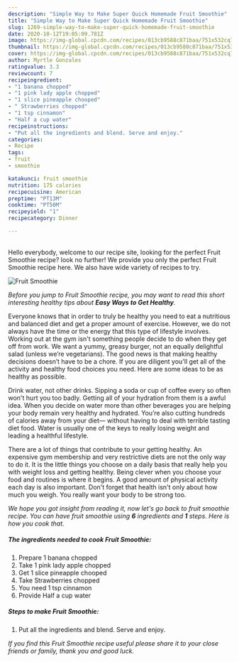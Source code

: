 ```yaml
---
description: "Simple Way to Make Super Quick Homemade Fruit Smoothie"
title: "Simple Way to Make Super Quick Homemade Fruit Smoothie"
slug: 1269-simple-way-to-make-super-quick-homemade-fruit-smoothie
date: 2020-10-12T19:05:09.781Z
image: https://img-global.cpcdn.com/recipes/013cb9588c871baa/751x532cq70/fruit-smoothie-recipe-main-photo.jpg
thumbnail: https://img-global.cpcdn.com/recipes/013cb9588c871baa/751x532cq70/fruit-smoothie-recipe-main-photo.jpg
cover: https://img-global.cpcdn.com/recipes/013cb9588c871baa/751x532cq70/fruit-smoothie-recipe-main-photo.jpg
author: Myrtle Gonzales
ratingvalue: 3.3
reviewcount: 7
recipeingredient:
- "1 banana chopped"
- "1 pink lady apple chopped"
- "1 slice pineapple chooped"
- " Strawberries chopped"
- "1 tsp cinnamon"
- "Half a cup water"
recipeinstructions:
- "Put all the ingredients and blend. Serve and enjoy."
categories:
- Recipe
tags:
- fruit
- smoothie

katakunci: fruit smoothie 
nutrition: 175 calories
recipecuisine: American
preptime: "PT13M"
cooktime: "PT50M"
recipeyield: "1"
recipecategory: Dinner

---
```

<br>
Hello everybody, welcome to our recipe site, looking for the perfect Fruit Smoothie recipe? look no further! We provide you only the perfect Fruit Smoothie recipe here. We also have wide variety of recipes to try.
<br>


![Fruit Smoothie](https://img-global.cpcdn.com/recipes/013cb9588c871baa/751x532cq70/fruit-smoothie-recipe-main-photo.jpg)

<i>Before you jump to Fruit Smoothie recipe, you may want to read this short interesting healthy tips about <strong>Easy Ways to Get Healthy</strong>.</i>

Everyone knows that in order to truly be healthy you need to eat a nutritious and balanced diet and get a proper amount of exercise. However, we do not always have the time or the energy that this type of lifestyle involves. Working out at the gym isn't something people decide to do when they get off from work. We want a yummy, greasy burger, not an equally delightful salad (unless we’re vegetarians). The good news is that making healthy decisions doesn’t have to be a chore. If you are diligent you'll get all of the activity and healthy food choices you need. Here are some ideas to be as healthy as possible.

Drink water, not other drinks. Sipping a soda or cup of coffee every so often won't hurt you too badly. Getting all of your hydration from them is a awful idea. When you decide on water more than other beverages you are helping your body remain very healthy and hydrated. You’re also cutting hundreds of calories away from your diet— without having to deal with terrible tasting diet food. Water is usually one of the keys to really losing weight and leading a healthful lifestyle.

There are a lot of things that contribute to your getting healthy. An expensive gym membership and very restrictive diets are not the only way to do it. It is the little things you choose on a daily basis that really help you with weight loss and getting healthy. Being clever when you choose your food and routines is where it begins. A good amount of physical activity each day is also important. Don't forget that health isn't only about how much you weigh. You really want your body to be strong too. 


<i>We hope you got insight from reading it, now let's go back to fruit smoothie recipe. You can have fruit smoothie using <strong>6</strong> ingredients and <strong>1</strong> steps. Here is how you cook that.
</i>

##### The ingredients needed to cook Fruit Smoothie:

1. Prepare 1 banana chopped
1. Take 1 pink lady apple chopped
1. Get 1 slice pineapple chooped
1. Take  Strawberries chopped
1. You need 1 tsp cinnamon
1. Provide Half a cup water


##### Steps to make Fruit Smoothie:

1. Put all the ingredients and blend. Serve and enjoy.


<i>If you find this Fruit Smoothie recipe useful please share it to your close friends or family, thank you and good luck.</i>
